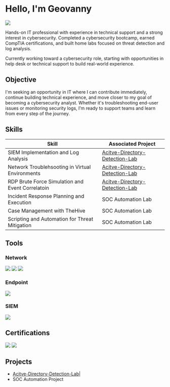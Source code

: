 # Hello, I'm Geovanny
<a href="https://linkedin.com/in/geovanny-lopez-95077386"><img src="https://img.shields.io/badge/-LinkedIn-0072b1?&style=for-the-badge&logo=linkedin&logoColor=white" /></a>

Hands-on IT professional with experience in technical support and a strong interest in cybersecurity. Completed a cybersecurity bootcamp, earned CompTIA certifications, and built home labs focused on threat detection and log analysis.

Currently working toward a cybersecurity role, starting with opportunities in help desk or technical support to build real-world experience.

## Objective

I'm seeking an opportunity in IT where I can contribute immediately, continue building technical experience, and move closer to my goal of becoming a cybersecurity analyst. Whether it's troubleshooting end-user issues or monitoring security logs, I’m ready to support teams and learn from every step of the journey.

## Skills

| Skill                                         | Associated Project         |
|-----------------------------------------------|----------------------------|
| SIEM Implementation and Log Analysis          | <a href="https://github.com/GeoLpz/Active-Directory-Detection-Lab/tree/main">Acitve-Directory-Detection-Lab</a>|
| Network Troublehsooting in Virtual Environments | <a href="https://github.com/GeoLpz/Active-Directory-Detection-Lab/tree/main">Acitve-Directory-Detection-Lab</a>|
| RDP Brute Force Simulation and Event Correlatoin  | <a href="https://github.com/GeoLpz/Active-Directory-Detection-Lab/tree/main">Acitve-Directory-Detection-Lab</a>||
| Incident Response Planning and Execution      | SOC Automation Lab|
| Case Management with TheHive                  | SOC Automation Lab|
| Scripting and Automation for Threat Mitigation | SOC Automation Lab|

## Tools

### Network
<div>
    <img src="https://img.shields.io/badge/-Wireshark-1679A7?&style=for-the-badge&logo=Wireshark&logoColor=white" />
    <img src="https://img.shields.io/badge/-Suricata-EF3B2D?&style=for-the-badge&logo=Suricata&logoColor=white" />
    <img src="https://img.shields.io/badge/-Zeek-777BB4?&style=for-the-badge&logo=Zeek&logoColor=white" />
</div>

### Endpoint
<div>
    <img src="https://img.shields.io/badge/-Microsoft_Defender_for_Endpoint-00A4EF?&style=for-the-badge&logo=Microsoft&logoColor=white" />
</div>

### SIEM
<div>
    <img src="https://img.shields.io/badge/-Splunk-000000?&style=for-the-badge&logo=Splunk&logoColor=white" />
</div>

## Certifications

<div>
<img src="https://img.shields.io/badge/-Security%2B-FF0000?&style=for-the-badge&logo=CompTIA&logoColor=white" />
<img src="https://img.shields.io/badge/-Network%2B-007ACC?&style=for-the-badge&logo=CompTIA&logoColor=white" />

</div>

## Projects
- <a href="https://github.com/GeoLpz/Active-Directory-Detection-Lab/tree/main">Acitve-Directory-Detection-Lab</a>|
- SOC Automation Project
